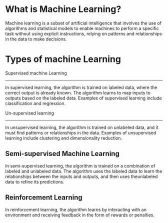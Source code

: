 
What is Machine Learning?
=====================================

Machine learning is a subset of artificial intelligence that involves the use of algorithms and statistical models to enable machines to perform a specific task without using explicit instructions, relying on patterns and relationships in the data to make decisions.

Types of machine Learning
==========================

Supervised machine Learning

--------------------------------
In supervised learning, the algorithm is trained on labeled data, where the correct output is already known.
The algorithm learns to map inputs to outputs based on the labeled data.
Examples of supervised learning include classification and regression.

Un-supervised learning

--------------------------------
In unsupervised learning, the algorithm is trained on unlabeled data, and it must find patterns or relationships in the data.
Examples of unsupervised learning include clustering and dimensionality reduction.

Semi-supervised Machine Learning
--------------------------------

In semi-supervised learning, the algorithm is trained on a combination of labeled and unlabeled data.
The algorithm uses the labeled data to learn the relationships between the inputs and outputs, and then uses theunlabeled data to refine its predictions.

Reinforcement Learning
------------------------

In reinforcement learning, the algorithm learns by interacting with an environment and receiving feedback in the form of rewards or penalties.
